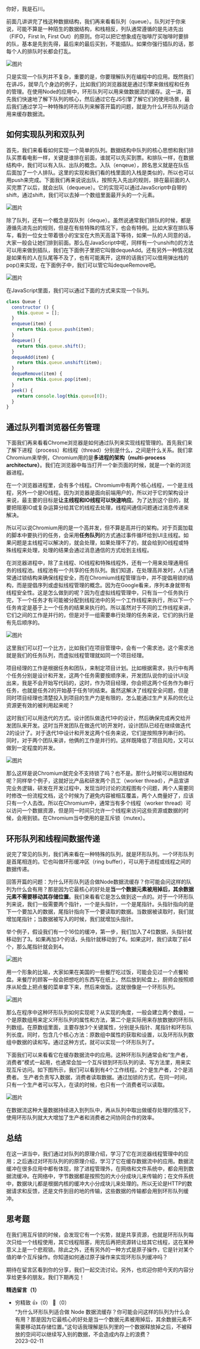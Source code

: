 你好，我是石川。

前面几讲讲完了栈这种数据结构，我们再来看看队列（queue）。队列对于你来说，可能不算是一种陌生的数据结构，和栈相反，列队通常遵循的是先进先出（FIFO，First In, First Out）的原则。你可以把它想象成在咖啡厅买咖啡时要排的队，基本是先到先得，最后来的最后买到，不能插队。如果你强行插队的话，那每个人的排队时长都会打乱。

![图片](https://static001.geekbang.org/resource/image/e7/d1/e794fd75215748bedc0abf846e7eb6d1.png?wh=1720x588)

只是实现一个队列并不复杂，重要的是，你要理解队列在编程中的应用。既然我们在讲JS，就举几个身边的例子，比如我们的浏览器就是通过引擎来做线程和任务的管理。在使用Node的应用中，环形队列可以用来做数据流的缓存。这一讲，首先我们快速地了解下队列的核心，然后通过它在JS引擎了解它们的使用场景，最后我们通过学习一种特殊的环形队列来解答开篇的问题，就是为什么环形队列适合用来缓存数据流。

## 如何实现队列和双队列

首先，我们来看看如何实现一个简单的队列。数据结构中队列的核心思想和我们排队买票看电影一样，关键是谁排在前面，谁就可以先买到票。和排队一样，在数据结构中，我们可以有入队、出队的概念。入队（enqeue），顾名思义就是在队伍后面加了一个人排队。这里的实现和我们看的栈里面的入栈是类似的，所以也可以用push来完成。下面我们再来说说出队，按照先入先出的规则，排在最前面的人买完票了以后，就会出队（dequeue）。它的实现可以通过JavaScript中自带的shift，通过shift，我们可以去掉一个数组里面最开头的一个元素。

![图片](https://static001.geekbang.org/resource/image/e7/a5/e779a13b9638769bddf5becfcacef4a5.png?wh=1280x300)

除了队列，还有一个概念是双队列（deque）。虽然说通常我们排队的时候，都是遵循先进先出的规则，但是在有些特殊的情况下，也会有特例。比如大家在排队等车，看到一位女士带着很小的宝宝在大热天高温下等待，如果一队的人同意的话，大家一般会让她们排到前面。那么在JavaScript中呢，同样有一个unshift()的方法可以用来做到插队，我们在下面例子里把它叫做dequeAdd。还有另外一种情况就是如果有的人在队尾等不及了，也有可能离开，这样的话我们可以借用弹出栈的pop()来实现，在下面例子中，我们可以管它叫dequeRemove吧。

![图片](https://static001.geekbang.org/resource/image/73/c7/73bfb6681c812b8afdf6785bdc3982c7.png?wh=1308x316)

在JavaScript里面，我们可以通过下面的方式来实现一个队列。

```javascript
class Queue {
  constructor () {
    this.queue = [];
  }
  enqueue(item) {
    return this.queue.push(item);
  }
  dequeue() {
    return this.queue.shift();
  }
  dequeAdd(item) {
    return this.queue.unshift(item);
  }
  dequeRemove(item) {
    return this.queue.pop(item);
  }
  peek() {
    return console.log(this.queue[0]);
  }
}
```

## 通过队列看浏览器任务管理

下面我们再来看看Chrome浏览器是如何通过队列来实现线程管理的。首先我们来了解下进程（process）和线程（thread）分别是什么，之间是什么关系。我们拿Chromium来举例，Chromium用的是**多进程的架构（multi-process architecture）**。我们在浏览器中每当打开一个新页面的时候，就是一个新的浏览器进程。

在一个浏览器进程里，会有多个线程。Chromium中有两个核心线程，一个是主线程，另外一个是IO线程。因为浏览器是面向前端用户的，所以对于它的架构设计来说，最主要的目标是**让主线程和IO线程可以快速响应**。为了达到这个目的，就要把阻塞IO或复杂运算分给其它的线程去处理，线程间通信问题通过消息传递来解决。

所以可以说Chromium用的是一个高并发，但不算是高并行的架构。对于页面加载的脚本中要执行的任务，会采用**任务队列**的方式通过事件循环给到UI主线程。如果问题是主线程可以解决的，就会处理，如果处理不了的，就会给到IO线程或特殊线程来处理，处理的结果会通过消息通信的方式给到主线程。

在浏览器进程中，除了主线程、IO线程和特殊线程外，还有一个用来处理通用任务的线程池。线程池有一个共享的任务队列。我们知道，在处理高并发时，人们通常通过锁结构来确保线程安全，而在Chromium线程管理当中，并不提倡用锁的结构，而是提倡序列或虚拟线程管理的概念。因为在Google看来，序列本身就带有线程安全性。这是怎么做到的呢？因为在虚拟线程管理中，只有当一个任务执行完，下一个任务才有可能被分配到线程池中的另一个工作线程来执行，所以下一个任务肯定是基于上一个任务的结果来执行的。所以虽然对于不同的工作线程来讲，它们之间的工作是并行的，但是对于一组需要串行处理的任务来说，它们的执行是有先后顺序的。

![图片](https://static001.geekbang.org/resource/image/34/3c/341fee62c3946e623289262b64979b3c.png?wh=1634x1024)

这里我们可以打一个比方，比如我们在项目管理中，会有一个需求池，这个需求池就是我们的任务队列，而虚拟线程管理就如同一个项目经理。

项目经理的工作是根据任务和团队，来制定项目计划。比如根据需求，执行中有两个任务分别是设计和开发，这两个任务需要按顺序来，开发团队说你的设计UI没出来，我是不会开始写代码的，这时，作为项目经理，你会把这两个任务作为串行任务，也就是任务2的开始基于任务1的结束。虽然这解决了线程安全问题，但是同时项目经理也清楚投入到项目的生产力是有限的，怎么能通过生产关系的优化让资源更有效的被利用起来呢？

这时我们可以用迭代的方式。设计团队做迭代1中的设计，然后确保完成再交给开发团队来开发。这时当开发团队在做迭代1的开发时，设计团队已经在继续做迭代2的设计了。对于迭代1中设计和开发这两个任务来说，它们是按照序列串行的。同时，对于两个团队来讲，他俩的工作是并行的。这样既降低了项目风险，又可以做到一定程度的并发。

![图片](https://static001.geekbang.org/resource/image/39/d2/39b6a50cb5e51d96e9c56eb698af45d2.png?wh=1710x750)

那么这样是说Chromium就完全不支持锁了吗？也不是。那什么时候可以用锁结构呢？同样举个例子，这就好比产品和研发两个员工（worker thread），产品宣讲完业务逻辑，研发在开发过程中，发现当时讨论的流程图有个问题，两个人需要同时修改一份流程文档，这个时候为了避免内容被相互覆盖，两个人商量好了，应该只有一个人去改。所以在Chromium中，通常当有多个线程（worker thread）可以访问一个数据资源，但是同一时间只允许一个线程来访问这些资源或数据的时候，会用到锁。在Chromium当中使用的是互斥锁（mutex）。

## 环形队列和线程间数据传递

说完了常见的队列，我们再来看在一种特殊的队列，就是环形队列。一个环形队列是首尾相连的。它也叫做环形缓冲区（ring buffer），可以用于进程或线程之间的数据传递。

回答开篇的问题：为什么环形队列适合做Node数据流缓存？你可能会问这样的队列为什么会有用？那是因为它最核心的好处是**当一个数据元素被用掉后，其余数据元素不需要移动其存储位置**。我们来看看它是怎么做到这一点的。对于一个环形队列来说，我们一般需要两个指针，一个是头指针，一个是尾指针。头指针指向的是下一个要加入的数据，尾指针指向下一个要读取的数据。当数据被读取时，我们就增加尾指针；当数据被写入的时候，我们就增加头指针。

举个例子，假设我们有一个16位的缓冲，第一步，我们加入了4位数据，头指针就移动到了3。如果再加3个的话，头指针就移动到了6。如果这时，我们读取了前4个，那么尾指针就会到4。

![图片](https://static001.geekbang.org/resource/image/5e/54/5ed295fae89e4bff6398e3f69593f854.png?wh=1422x762)

用一个形象的比喻，大家如果在美国的一些餐厅吃过饭，可能会见过一个点餐轮盘。来餐厅的顾客一般会把想吃的东西写在纸上，然后放到轮盘上，厨师会按照顺序从轮盘上把点餐的菜单拿下来，然后来做饭。这就很像是一个环形队列。

![图片](https://static001.geekbang.org/resource/image/24/54/2400a9d2b19c6ac6600558a71d4e8d54.png?wh=600x391)

那么在程序中这种环形队列如何实现呢？从实现的角度，一般会建立两个数组，一个是原数组用来定义环形队列的属性和方法，第二个是实际用来存放数据的环形队列数组。在原数组里面，主要存放3个关键属性，分别是头指针、尾指针和环形队列长度。同时，包含几个核心方法：原数组中属性的获取和设置，以及环形队列数组中数据的读和写。通过这种方式，就可以实现一个环形队列了。

下面我们可以来看看它在缓存数据流中的应用。这种环形队列通常会和“生产者，消费者”模式一起用，也通常会加一个互斥锁到环形队列的读、写方法里，用来实现互斥访问。如下图所示，我们可以看到有4个工作线程。2个是生产者，2个是消费者。 生产者负责写入数据，消费者读取数据。通过加锁的方式，在同一时间，只有一个生产者可以写入，在读的时候，也只有一个消费者可以读取。

![图片](https://static001.geekbang.org/resource/image/1d/c2/1da33f03b7d950f7d1bc771ce4b40ec2.png?wh=1702x1138)

在数据流这种大量数据持续进入到列队中，再从队列中取出做缓存处理的情况下，使用环形队列就大大增加了生产者和消费者之间协同合作的效率。

## **总结**

在这一讲当中，我们通过对队列的原理介绍，学习了它在浏览器线程管理中的应用；之后通过对环形队列的的原理介绍，学习了它在缓存数据流中的应用。数据流缓冲在很多应用中都有体现，除了进程管理外，在网络和文件系统中，都会用到数据流缓冲。在网络中，字节数据都是按照包的大小分成块儿来传输的；在文件系统中，数据块儿都是根据内核的缓冲大小分成块儿来处理的。所以无论是HTTP的数据请求和反馈，还是文件到目的地的传输，这些数据的传输都会用到环形队列缓冲。

## 思考题

在我们用互斥锁的时候，会发现它有一个劣势，就是共享资源，也就是环形队列每次只给一个线程使用，其它线程阻塞，用完后再把资源转让给其它线程，这在某种意义上是一个悲观锁。除此之外，还有另外的一种方式是原子操作，它是针对某个值的单个互斥操作。你知道如何通过原子操作来实现环形队列缓冲吗？

期待在留言区看到你的分享，我们一起交流讨论。另外，也欢迎你把今天的内容分享给更多的朋友。我们下期再见！
<div><strong>精选留言（1）</strong></div><ul>
<li><span>穷精致</span> 👍（0） 💬（0）<div>“为什么环形队列适合做 Node 数据流缓存？你可能会问这样的队列为什么会有用？那是因为它最核心的好处是当一个数据元素被用掉后，其余数据元素不需要移动其存储位置。”这句话我理解是队列里的一个数据释放掉之后，不被释放的空间可以继续写入别的数据，不会造成内存上的浪费？</div>2023-02-11</li><br/>
</ul>